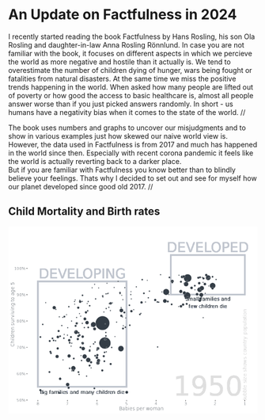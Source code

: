 # An Update on Factfulness in 2024

I recently started reading the book Factfulness by Hans Rosling, his son Ola Rosling and daughter-in-law Anna Rosling Rönnlund. 
In case you are not familiar with the book, it focuses on different aspects in which we percieve the world as more negative and hostile than it actually is. 
We tend to overestimate the number of children dying of hunger, wars being fought or fatalities from natural disasters. At the same time we miss the positive trends happening in the world.
When asked how many people are lifted out of poverty or how good the access to basic healthcare is, almost all people answer worse than if you just picked answers randomly.
In short - us humans have a negativity bias when it comes to the state of the world. //  

The book uses numbers and graphs to uncover our misjudgments and to show in various examples just how skewed our naive world view is. 
However, the data used in Factfulness is from 2017 and much has happened in the world since then. 
Especially with recent corona pandemic it feels like the world is actually reverting back to a darker place.      
But if you are familiar with Factfulness you know better than to blindly believe your feelings. Thats why I decided to set out and see for myself how our planet developed since good old 2017. // 

## Child Mortality and Birth rates 

![Child_mortality_by_years](child_mortality/child_mortality_by_years.gif)


